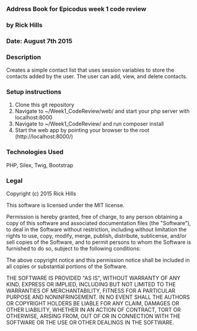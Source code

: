 ### Address Book for Epicodus week 1 code review
### by Rick Hills
### Date: August 7th 2015
### Description
Creates a simple contact list that uses session variables to store the contacts added by the user. The user can add, view, and delete contacts.  

### Setup instructions
1. Clone this git repository
2. Navigate to ~/Week1_CodeReview/web/ and start your php server with localhost:8000
3. Navigate to ~/Week1_CodeReview/ and run composer install
4. Start the web app by pointing your browser to the root (http://localhost:8000/)  

### Technologies Used

PHP, Silex, Twig, Bootstrap

### Legal

Copyright (c) 2015 Rick Hills

This software is licensed under the MIT license.

Permission is hereby granted, free of charge, to any person obtaining a copy
of this software and associated documentation files (the "Software"), to deal
in the Software without restriction, including without limitation the rights
to use, copy, modify, merge, publish, distribute, sublicense, and/or sell
copies of the Software, and to permit persons to whom the Software is
furnished to do so, subject to the following conditions:

The above copyright notice and this permission notice shall be included in
all copies or substantial portions of the Software.

THE SOFTWARE IS PROVIDED "AS IS", WITHOUT WARRANTY OF ANY KIND, EXPRESS OR
IMPLIED, INCLUDING BUT NOT LIMITED TO THE WARRANTIES OF MERCHANTABILITY,
FITNESS FOR A PARTICULAR PURPOSE AND NONINFRINGEMENT. IN NO EVENT SHALL THE
AUTHORS OR COPYRIGHT HOLDERS BE LIABLE FOR ANY CLAIM, DAMAGES OR OTHER
LIABILITY, WHETHER IN AN ACTION OF CONTRACT, TORT OR OTHERWISE, ARISING FROM,
OUT OF OR IN CONNECTION WITH THE SOFTWARE OR THE USE OR OTHER DEALINGS IN
THE SOFTWARE.
